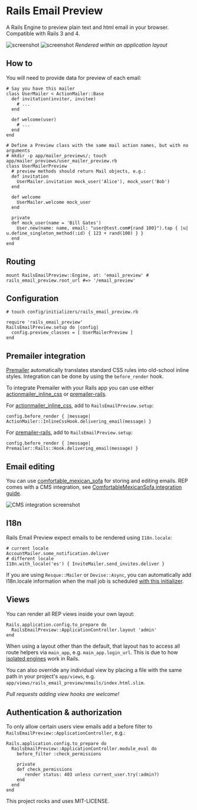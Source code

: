 Rails Email Preview 
================================

A Rails Engine to preview plain text and html email in your browser. Compatible with Rails 3 and 4.

![screenshot](http://screencloud.net//img/screenshots/8861336ed60923429d3747e1fd379619.png)
![screenshot](http://screencloud.net//img/screenshots/22aa58b651815068f4b0676754275c6a.png)
*Rendered within an application layout*

How to
-----

You will need to provide data for preview of each email:

    # Say you have this mailer
    class UserMailer < ActionMailer::Base
      def invitation(inviter, invitee)
        # ...
      end

      def welcome(user)
        # ...
      end
    end

    # Define a Preview class with the same mail action names, but with no arguments
    # mkdir -p app/mailer_previews/; touch app/mailer_previews/user_mailer_preview.rb
    class UserMailerPreview
      # preview methods should return Mail objects, e.g.:
      def invitation        
        UserMailer.invitation mock_user('Alice'), mock_user('Bob')
      end
            
      def welcome                
        UserMailer.welcome mock_user                            
      end
      
      private
      def mock_user(name = 'Bill Gates')
        User.new(name: name, email: "user@test.com#{rand 100}").tap { |u| u.define_singleton_method(:id) { 123 + rand(100) } }      
      end
    end


Routing
-------
    
    mount RailsEmailPreview::Engine, at: 'email_preview' # rails_email_preview.root_url #=> '/email_preview'    


Configuration 
-------
    
    # touch config/initializers/rails_email_preview.rb

    require 'rails_email_preview'
    RailsEmailPreview.setup do |config|
      config.preview_classes = [ UserMailerPreview ]
    end

Premailer integration
---------------------

[Premailer](https://github.com/alexdunae/premailer) automatically translates standard CSS rules into old-school inline styles. Integration can be done by using the <code>before_render</code> hook.

To integrate Premailer with your Rails app you can use either [actionmailer_inline_css](https://github.com/ndbroadbent/actionmailer_inline_css) or [premailer-rails](https://github.com/fphilipe/premailer-rails).

For [actionmailer_inline_css](https://github.com/ndbroadbent/actionmailer_inline_css), add to `RailsEmailPreview.setup`:
    
    config.before_render { |message| ActionMailer::InlineCssHook.delivering_email(message) }    

For [premailer-rails](https://github.com/fphilipe/premailer-rails), add to `RailsEmailPreview.setup`:
    
    config.before_render { |message| Premailer::Rails::Hook.delivering_email(message) }    

Email editing 
-------------

You can use [comfortable_mexican_sofa](https://github.com/comfy/comfortable-mexican-sofa) for storing and editing emails.
REP comes with a CMS integration, see [ComfortableMexicanSofa integration guide](https://github.com/glebm/rails_email_preview/wiki/Edit-Emails-with-Comfortable-Mexican-Sofa).

![CMS integration screenshot](http://screencloud.net//img/screenshots/b000595dbd13ae061373fd1473f113ba.png)

I18n
-------------

Rails Email Preview expect emails to be rendered using `I18n.locale`:
    
    # current locale
    AccountMailer.some_notification.deliver     
    # different locale
    I18n.with_locale('es') { InviteMailer.send_invites.deliver }


If you are using `Resque::Mailer` or `Devise::Async`, you can automatically add I18n.locale information when the mail job is scheduled 
[with this initializer](https://gist.github.com/glebm/5725347).


Views
---------------------

You can render all REP views inside your own layout:

    Rails.application.config.to_prepare do
      RailsEmailPreview::ApplicationController.layout 'admin'      
    end

When using a layout other than the default, that layout has to access all route helpers via `main_app`, e.g. `main_app.login_url`.
This is due to how [isolated engines](http://edgeapi.rubyonrails.org/classes/Rails/Engine.html#label-Isolated+Engine) work in Rails.

You can also override any individual view by placing a file with the same path in your project's `app/views`, e.g. `app/views/rails_email_preview/emails/index.html.slim`.

*Pull requests adding view hooks are welcome!*


Authentication & authorization
------------------------------

To only allow certain users view emails add a before filter to `RailsEmailPreview::ApplicationController`, e.g.:

    Rails.application.config.to_prepare do
      RailsEmailPreview::ApplicationController.module_eval do
        before_filter :check_permissions
      
        private
        def check_permissions
           render status: 403 unless current_user.try(:admin?)
        end
      end
    end 


This project rocks and uses MIT-LICENSE.
